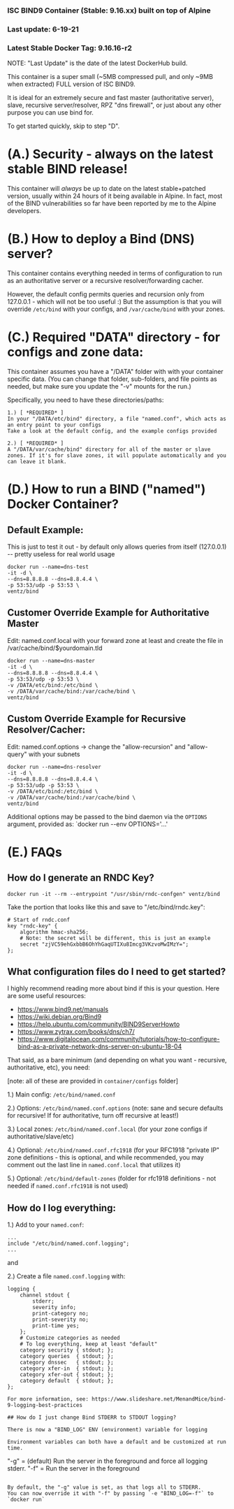 ### ISC BIND9 Container (Stable: 9.16.xx) built on top of Alpine
### Last update: 6-19-21
### Latest Stable Docker Tag: 9.16.16-r2

NOTE: "Last Update" is the date of the latest DockerHub build.

This container is a super small (~5MB compressed pull, and only ~9MB
when extracted) FULL version of ISC BIND9.

It is ideal for an extremely secure and fast master (authoritative server),
slave, recursive server/resolver, RPZ "dns firewall", or just
about any other purpose you can use bind for.

To get started quickly, skip to step "D".

# (A.) Security - always on the latest stable BIND release!
This container will _always_ be up to date on the latest
stable+patched version, usually within 24 hours of it being available
in Alpine. In fact, most of the BIND vulnerabilities so far have been
reported by me to the Alpine developers.

# (B.) How to deploy a Bind (DNS) server?
This container contains everything needed in terms of configuration to
run as an authoritative server or a recursive resolver/forwarding cacher.

However, the default config permits queries and recursion only from 127.0.0.1 - which will not be too useful :)
But the assumption is that you will override ```/etc/bind``` with your configs, and ```/var/cache/bind``` with your zones.

# (C.) Required "DATA" directory - for configs and zone data:
This container assumes you have a "/DATA" folder with with your container specific data.
(You can change that folder, sub-folders, and file points as needed, but make sure you update the "-v" mounts for the run.)

Specifically, you need to have these directories/paths:
```
1.) [ *REQUIRED* ]
In your "/DATA/etc/bind" directory, a file "named.conf", which acts as an entry point to your configs
Take a look at the default config, and the example configs provided

2.) [ *REQUIRED* ]
A "/DATA/var/cache/bind" directory for all of the master or slave zones. If it's for slave zones, it will populate automatically and you can leave it blank.
```


# (D.) How to run a BIND ("named") Docker Container?

## Default Example:
This is just to test it out - by default only allows queries from
itself (127.0.0.1) -- pretty useless for real world usage
```
docker run --name=dns-test
-it -d \
--dns=8.8.8.8 --dns=8.8.4.4 \
-p 53:53/udp -p 53:53 \
ventz/bind
```

## Customer Override Example for Authoritative Master
Edit: named.conf.local with your forward zone at least
and create the file in /var/cache/bind/$yourdomain.tld
```
docker run --name=dns-master
-it -d \
--dns=8.8.8.8 --dns=8.8.4.4 \
-p 53:53/udp -p 53:53 \
-v /DATA/etc/bind:/etc/bind \
-v /DATA/var/cache/bind:/var/cache/bind \
ventz/bind
```

## Custom Override Example for Recursive Resolver/Cacher:
Edit: named.conf.options -> change the "allow-recursion" and  "allow-query" with your subnets
```
docker run --name=dns-resolver
-it -d \
--dns=8.8.8.8 --dns=8.8.4.4 \
-p 53:53/udp -p 53:53 \
-v /DATA/etc/bind:/etc/bind \
-v /DATA/var/cache/bind:/var/cache/bind \
ventz/bind
```

Additional options may be passed to the bind daemon via the `OPTIONS` argument, provided as:
`docker run --env OPTIONS='...'

# (E.) FAQs

## How do I generate an RNDC Key?
```
docker run -it --rm --entrypoint "/usr/sbin/rndc-confgen" ventz/bind
```

Take the portion that looks like this and save to "/etc/bind/rndc.key":
```
# Start of rndc.conf
key "rndc-key" {
    algorithm hmac-sha256;
    # Note: the secret will be different, this is just an example
    secret "zjVC59ehGxbbB6OhYhGaqUTIXu8Imcg3VKzvoMwIMzY=";
};
```

## What configuration files do I need to get started?

I highly recommend reading more about bind if this is your question. Here are some useful resources:

* https://www.bind9.net/manuals
* https://wiki.debian.org/Bind9
* https://help.ubuntu.com/community/BIND9ServerHowto
* https://www.zytrax.com/books/dns/ch7/
* https://www.digitalocean.com/community/tutorials/how-to-configure-bind-as-a-private-network-dns-server-on-ubuntu-18-04

That said, as a bare minimum (and depending on what you want - recursive, authoritative, etc), you need:

[note: all of these are provided in `container/configs` folder]

1.) Main config: `/etc/bind/named.conf`

2.) Options: `/etc/bind/named.conf.options` (note: sane and secure defaults for recursive! If for authoritative, turn off recursive at least!)

3.) Local zones: `/etc/bind/named.conf.local` (for your zone configs if authoritative/slave/etc)

4.) Optional: `/etc/bind/named.conf.rfc1918` (for your RFC1918 "private IP" zone definitions - this is optional, and while recommended, you may comment out the last line in `named.conf.local` that utilizes it)

5.) Optional: `/etc/bind/default-zones` (folder for rfc1918 definitions - not needed if `named.conf.rfc1918` is not used)

## How do I log everything:

1.) Add to your `named.conf`:
```
...
include "/etc/bind/named.conf.logging";
...
```

and

2.) Create a file `named.conf.logging` with:
```
logging {
    channel stdout {
        stderr;
        severity info;
        print-category no;
        print-severity no;
        print-time yes;
    };
	# Customize categories as needed
    # To log everything, keep at least "default"
    category security { stdout; };
    category queries  { stdout; };
    category dnssec   { stdout; };
    category xfer-in  { stdout; };
    category xfer-out { stdout; };
    category default  { stdout; };
};

For more information, see: https://www.slideshare.net/MenandMice/bind-9-logging-best-practices

## How do I just change Bind STDERR to STDOUT logging?

There is now a "BIND_LOG" ENV (environment) variable for logging

Environment variables can both have a default and be customized at run time. 

```
"-g" = (default) Run the server in the foreground and force all logging stderr.
"-f" = Run the server in the foreground
```

By default, the "-g" value is set, as that logs all to STDERR.
You can now override it with "-f" by passing `-e "BIND_LOG=-f"` to `docker run`


